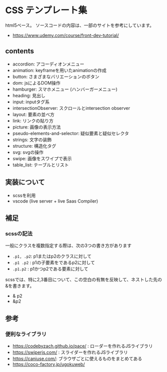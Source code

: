 # CSS テンプレート集
html5ベース。
ソースコードの内容は、一部のサイトを参考にしています。
- https://www.udemy.com/course/front-dev-tutorial/

## contents
- accordion: アコーディオンメニュー
- animation: keyframeを用いたanimationの作成
- button: さまざまなバリエーションのボタン
- dom: jsによるDOM操作
- hamburger: スマホメニュー (ハンバーガーメニュー)
- heading: 見出し
- input: inputタグ系
- intersectionObserver: スクロールとintersection observer
- layout: 要素の並べ方
- link: リンクの貼り方
- picture: 画像の表示方法
- pseudo-elements-and-selector: 疑似要素と疑似セレクタ
- strings: 文字の装飾
- structure: 構造化タグ
- svg: svgの操作
- swipe: 画像をスワイプで表示
- table_list: テーブルとリスト

## 実装について
- scssを利用
- vscode (live server + live Saas Compiler)

## 補足
### scssの記法
一般にクラスを複数指定する際は、次の3つの書き方があります
- `.p1, .p2`: p1またはp2のクラスに対して  
- `.p1 .p2` : p1の子要素をであるp2に対して
- `.p1.p2`  : p1かつp2である要素に対して    

scssでは、特に2,3番目について、この空白の有無を反映して、ネストした先の&を書きます。

- & p2
- &p2

## 参考
### 便利なライブラリ
- https://codebyzach.github.io/pace/ : ローダーを作れるJSライブラリ
- https://swiperjs.com/ : スライダーを作れるJSライブラリ
- https://caniuse.com/: ブラウザごとに使えるものをまとめてある
- https://coco-factory.jp/ugokuweb/



